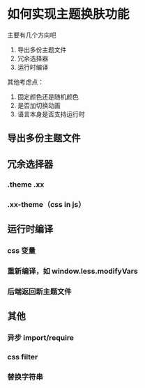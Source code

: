 # 如何实现主题换肤功能

主要有几个方向吧

1. 导出多份主题文件
2. 冗余选择器
3. 运行时编译

其他考虑点：

1. 固定颜色还是随机颜色
2. 是否加切换动画
3. 语言本身是否支持运行时

## 导出多份主题文件

## 冗余选择器

### .theme .xx

### .xx-theme（css in js）

## 运行时编译

### css 变量

### 重新编译，如 window.less.modifyVars

### 后端返回新主题文件

## 其他

### 异步 import/require

### css filter

### 替换字符串
